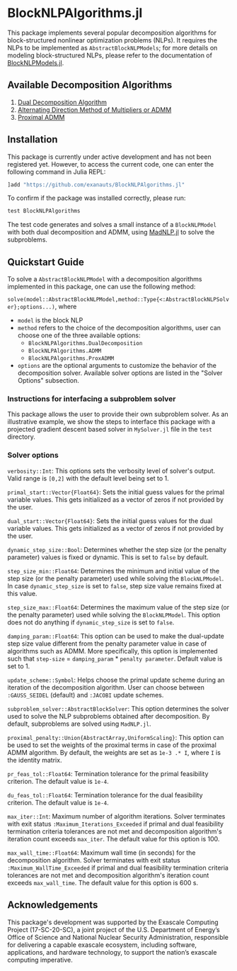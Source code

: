 # BlockNLPAlgorithms.jl
This package implements several popular decomposition algorithms for block-structured nonlinear optimization problems (NLPs). It requires the NLPs to be implemented as `AbstractBlockNLPModels`; for more details on modeling block-structured NLPs, please refer to the documentation of [BlockNLPModels.jl](https://github.com/exanauts/BlockNLPModels.jl).

## Available Decomposition Algorithms
1. [Dual Decomposition Algorithm](http://www.seas.ucla.edu/~vandenbe/236C/lectures/dualdecomp.pdf)
2. [Alternating Direction Method of Multipliers or ADMM](https://stanford.edu/~boyd/admm.html)
3. [Proximal ADMM](http://alpha.math.uga.edu/~mjlai/papers/DLPYfinal.pdf)

## Installation
This package is currently under active development and has not been registered yet. However, to access the current code, one can enter the following command in Julia REPL:

```julia
]add "https://github.com/exanauts/BlockNLPAlgorithms.jl"
```

To confirm if the package was installed correctly, please run:
```julia
test BlockNLPAlgorithms
```
The test code generates and solves a small instance of a `BlockNLPModel` with both dual decomposition and ADMM, using [MadNLP.jl](https://github.com/MadNLP/MadNLP.jl) to solve the subproblems.

## Quickstart Guide
To solve a `AbstractBlockNLPModel` with a decomposition algorithms implemented in this package, one can use the following method:

`solve(model::AbstractBlockNLPModel,method::Type{<:AbstractBlockNLPSolver};options...)`, where

- `model` is the block NLP
- `method` refers to the choice of the decomposition algorithms, user can choose one of the three available options:
    - `BlockNLPAlgorithms.DualDecomposition`
    - `BlockNLPAlgorithms.ADMM`
    - `BlockNLPAlgorithms.ProxADMM`
- `options` are the optional arguments to customize the behavior of the decomposition solver. Available solver options are listed in the "Solver Options" subsection.

### Instructions for interfacing a subproblem solver
This package allows the user to provide their own subproblem solver. As an illustrative example, we show the steps to interface this package with a projected gradient descent based solver in `MySolver.jl` file in the `test` directory.

### Solver options

`verbosity::Int`: This options sets the verbosity level of solver's output. Valid range is `[0,2]` with the default level being set to 1. 

`primal_start::Vector{Float64}`: Sets the initial guess values for the primal variable values. This gets initialized as a vector of zeros if not provided by the user.

`dual_start::Vector{Float64}`: Sets the initial guess values for the dual variable values. This gets initialized as a vector of zeros if not provided by the user.

`dynamic_step_size::Bool`: Determines whether the step size (or the penalty parameter) values is fixed or dynamic. This is set to `false` by default.

`step_size_min::Float64`: Determines the minimum and initial value of the step size (or the penalty parameter) used while solving the `BlockNLPModel`. In case `dynamic_step_size` is set to `false`, step size value remains fixed at this value.

`step_size_max::Float64`: Determines the maximum value of the step size (or the penalty parameter) used while solving the `BlockNLPModel`. This option does not do anything if `dynamic_step_size` is set to `false`.

`damping_param::Float64`: This option can be used to make the dual-update step size value different from the penalty parameter value in case of algorithms such as ADMM. More specifically, this option is implemented such that `step-size` = `damping_param` * `penalty parameter`. Default value is set to 1.

`update_scheme::Symbol`: Helps choose the primal update scheme during an iteration of the decomposition algorithm. User can choose between `:GAUSS_SEIDEL` (default) and `:JACOBI` update schemes.

`subproblem_solver::AbstractBlockSolver`: This option determines the solver used to solve the NLP subproblems obtained after decomposition. By default, subproblems are solved using `MadNLP.jl`.

`proximal_penalty::Union{AbstractArray,UniformScaling}`: This option can be used to set the weights of the proximal terms in case of the proximal ADMM algorithm. By default, the weights are set as `1e-3 .* I`, where `I` is the identity matrix.

`pr_feas_tol::Float64`: Termination tolerance for the primal feasibility criterion. The default value is `1e-4`.

`du_feas_tol::Float64`: Termination tolerance for the dual feasibility criterion. The default value is `1e-4`.

`max_iter::Int`: Maximum number of algorithm iterations. Solver terminates with exit status `:Maximum_Iterations_Exceeded` if primal and dual feasibility termination criteria tolerances are not met and decomposition algorithm's iteration count exceeds `max_iter`. The default value for this option is 100.

`max_wall_time::Float64`: Maximum wall time (in seconds) for the decomposition algorithm. Solver terminates with exit status `:Maximum_WallTime_Exceeded` if primal and dual feasibility termination criteria tolerances are not met and decomposition algorithm's iteration count exceeds `max_wall_time`. The default value for this option is 600 s.

## Acknowledgements
This package's development was supported by the Exascale Computing Project (17-SC-20-SC), a joint project of the U.S. Department of Energy’s Office of Science and National Nuclear Security Administration, responsible for delivering a capable exascale ecosystem, including software, applications, and hardware technology, to support the nation’s exascale computing imperative.
